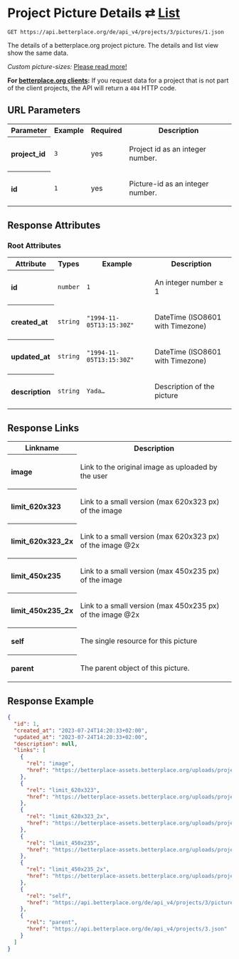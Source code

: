 
# Project Picture Details ⇄ [List](project_pictures_list.md)

```Cirru
GET https://api.betterplace.org/de/api_v4/projects/3/pictures/1.json
```

The details of a betterplace.org project picture.
The details and list view show the same data.

*Custom picture-sizes:* [Please read more!](project_picture_list.md)

**For [betterplace.org clients](../README.md#client-api):**
If you request data for a project that is not part of the client
projects, the API will return a `404` HTTP code.


## URL Parameters

<table>
  <tr>
    <th>Parameter</th>
    <th>Example</th>
    <th>Required</th>
    <th>Description</th>
  </tr>
  <tr>
    <th align="left">project_id</th>
    <td><code>3</code></td>
    <td>yes</td>
<td>

Project id as an integer number.

</td>
  </tr>
  <tr>
    <th align="left">id</th>
    <td><code>1</code></td>
    <td>yes</td>
<td>

Picture-id as an integer number.

</td>
  </tr>
</table>


## Response Attributes


### Root Attributes

  <table>
    <tr>
      <th>Attribute</th>
      <th>Types</th>
      <th>Example</th>
      <th>Description</th>
    </tr>
    <tr>
      <th align="left">id</th>
      <td><code>number</code></td>
      <td><code>1</code></td>
<td>

An integer number ≥ 1

</td>
    </tr>
    <tr>
      <th align="left">created_at</th>
      <td><code>string</code></td>
      <td><code>"1994-11-05T13:15:30Z"</code></td>
<td>

DateTime (ISO8601 with Timezone)

</td>
    </tr>
    <tr>
      <th align="left">updated_at</th>
      <td><code>string</code></td>
      <td><code>"1994-11-05T13:15:30Z"</code></td>
<td>

DateTime (ISO8601 with Timezone)

</td>
    </tr>
    <tr>
      <th align="left">description</th>
      <td><code>string</code></td>
      <td><code>Yada…</code></td>
<td>

Description of the picture

</td>
    </tr>
  </table>
</table>

## Response Links

<table>
  <tr>
    <th>Linkname</th>
    <th>Description</th>
  </tr>
    <tr>
<th align="left">

image

</th>
<td>

Link to the original image as uploaded by the user

</td>
    </tr>
    <tr>
<th align="left">

limit_620x323

</th>
<td>

Link to a small version (max 620x323 px) of the image

</td>
    </tr>
    <tr>
<th align="left">

limit_620x323_2x

</th>
<td>

Link to a small version (max 620x323 px) of the image @2x

</td>
    </tr>
    <tr>
<th align="left">

limit_450x235

</th>
<td>

Link to a small version (max 450x235 px) of the image

</td>
    </tr>
    <tr>
<th align="left">

limit_450x235_2x

</th>
<td>

Link to a small version (max 450x235 px) of the image @2x

</td>
    </tr>
    <tr>
<th align="left">

self

</th>
<td>

The single resource for this picture

</td>
    </tr>
    <tr>
<th align="left">

parent

</th>
<td>

The parent object of this picture.

</td>
    </tr>
</table>

## Response Example

```json
{
  "id": 1,
  "created_at": "2023-07-24T14:20:33+02:00",
  "updated_at": "2023-07-24T14:20:33+02:00",
  "description": null,
  "links": [
    {
      "rel": "image",
      "href": "https://betterplace-assets.betterplace.org/uploads/project/image/000/000/003/1/image.jpg"
    },
    {
      "rel": "limit_620x323",
      "href": "https://betterplace-assets.betterplace.org/uploads/project/image/000/000/003/1/limit_620x323_image.jpg"
    },
    {
      "rel": "limit_620x323_2x",
      "href": "https://betterplace-assets.betterplace.org/uploads/project/image/000/000/003/1/limit_620x323_2x_image.jpg"
    },
    {
      "rel": "limit_450x235",
      "href": "https://betterplace-assets.betterplace.org/uploads/project/image/000/000/003/1/limit_450x235_image.jpg"
    },
    {
      "rel": "limit_450x235_2x",
      "href": "https://betterplace-assets.betterplace.org/uploads/project/image/000/000/003/1/limit_450x235_2x_image.jpg"
    },
    {
      "rel": "self",
      "href": "https://api.betterplace.org/de/api_v4/projects/3/pictures/1.json"
    },
    {
      "rel": "parent",
      "href": "https://api.betterplace.org/de/api_v4/projects/3.json"
    }
  ]
}
```

